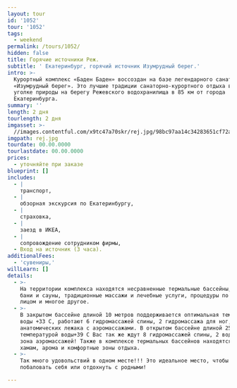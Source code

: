 ```yaml
---
layout: tour
id: '1052'
tour: '1052'
tags:
  - weekend
permalink: /tours/1052/
hidden: false
title: Горячие источники Реж.
subtitle: ' Екатеринбург, горячий источник Изумрудный берег.'
intro: >-
  Курортный комплекс «Баден Баден» воссоздан на базе легендарного санатория
  «Изумрудный берег». Это лучшие традиции санаторно-курортного отдыха в уютном
  уголке природы на берегу Режевского водохранилища в 85 км от города
  Екатеринбурга.
summary: ''
length: 2 дня
tourlength: 2 дня
imgasset: >-
  //images.contentful.com/x9tc47a70skr/rej.jpg/98bc97aa14c34283651cf72a75cd3de8/rej.jpg
imgpath: rej.jpg
tourdate: 00.00.0000
tourlastdate: 00.00.0000
prices:
  - уточняйте при заказе
blueprint: []
includes:
  - |
    транспорт,
  - |
    обзорная экскурсия по Екатеринбургу,
  - |
    страховка,
  - |
    заезд в ИКЕА,
  - |
    сопровождение сотрудником фирмы,
  - Вход на источник (3 часа).
additionalFees:
  - 'сувениры,'
willLearn: []
details:
  - >-
    На территории комплекса находятся несравненные термальные бассейны, жаркие
    бани и сауны, традиционные массажи и лечебные услуги, процедуры по уходу за
    лицом и многое другое.
  - >-
    В закрытом бассейне длиной 10 метров поддерживается оптимальная температура
    воды +33 С, работают 6 гидромассажей спины, 2 гидромассажа для ног,2
    анатомических лежака с аэромассажами. В открытом бассейне длиной 25 метров и
    температурой воды+39 С Вас так же ждут 8 гидромассажей спины, 2 водопада и
    зона аэромассажей! Также в комплексе термальных бассейнов находятся сауна,
    хамам, арома и комфортные зоны отдыха.
  - >-
    Так много удовольствий в одном месте!!! Это идеальное место, чтобы
    побаловать себя или отдохнуть с родными!

---
```

